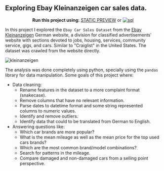 ## Exploring Ebay Kleinanzeigen car sales data.



 <div align="center">

  **Run this project using:** [STATIC PREVIEW](https://nbviewer.jupyter.org/github/ealvarezj/Data-Science-Portfolio/blob/main/Exploring_Ebay_Car_Sales_Data/Exploring_Ebay_Car_Sales_Data.ipynb) or [![sql](https://mybinder.org/badge_logo.svg)](https://mybinder.org/v2/gh/ealvarezj/binder_env/main?urlpath=git-pull%3Frepo%3Dhttps%253A%252F%252Fgithub.com%252Fealvarezj%252FData-Science-Portfolio%26urlpath%3Dtree%252FData-Science-Portfolio%252FExploring_Ebay_Car_Sales_Data%252FExploring_Ebay_Car_Sales_Data.ipynb%26branch%3Dmain)

</div>



In this project I explored the `Ebay Car Sales Dataset` from the [Ebay Kleinanzeigen](https://www.ebay-kleinanzeigen.de/) German website, a division for classified advertisements' website with sections devoted to jobs, housing, services, community service, gigs, and cars. Similar to "Craiglist" in the United States. The dataset was crawled from the website directly. 

![kleinanzeigen](/DataScience-Portfolio/images/kleinanzeigen.png)

The analysis was done completely using python, specially using the `pandas` library for data manipulation. Some goals of this project where:

- Data cleaning:
  - Rename features in the dataset to a more complaint format (snakecase).
  - Remove columns that have no relevant information.
  - Parse dates to datetime format and some string represented columns to numeric values.
  - Identify and remove outliers.
  - Identify data that could to be translated from German to English. 
- Answering questions like:
  - Which car brands are more popular?
  - What is the mean mileage as well as the mean price for the top used cars brands?
  - Which are the most common brand/model combinations?
  - Search for patterns in the mileage.
  - Compare damaged and non-damaged cars from a selling point perspective. 
  
